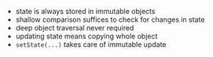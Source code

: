 *   state is always stored in immutable objects
*   shallow comparison suffices to check for changes in state
*   deep object traversal never required
*   updating state means copying whole object
*   `setState(...)` takes care of immutable update
